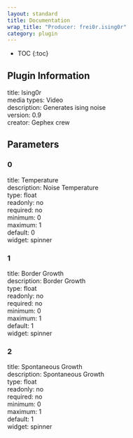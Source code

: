 ```yaml
---
layout: standard
title: Documentation
wrap_title: "Producer: frei0r.ising0r"
category: plugin
---
```

* TOC
{:toc}

## Plugin Information

title: Ising0r  
media types:
Video  
description: Generates ising noise  
version: 0.9  
creator: Gephex crew  

## Parameters

### 0

title: Temperature    
description:
Noise Temperature  
type: float  
readonly: no  
required: no  
minimum: 0  
maximum: 1  
default: 0  
widget: spinner  

### 1

title: Border Growth    
description:
Border Growth  
type: float  
readonly: no  
required: no  
minimum: 0  
maximum: 1  
default: 1  
widget: spinner  

### 2

title: Spontaneous Growth    
description:
Spontaneous Growth  
type: float  
readonly: no  
required: no  
minimum: 0  
maximum: 1  
default: 1  
widget: spinner  

